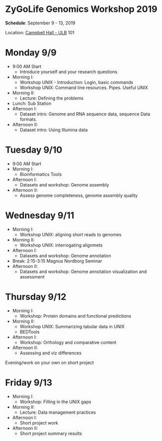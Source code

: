 # ZyGoLife Genomics Workshop 2019


**Schedule**: September 9 - 13, 2019

Location: [Campbell Hall - ULB](https://campusmap.ucr.edu/?loc=ULB) 101

Monday 9/9
=========
   * 9:00 AM Start
      - Introduce yourself and your research questions
  * Morning I:
      - Workshop UNIX - Introduction: Login, basic commands
      - Workshop UNIX: Command line resources. Pipes. Useful UNIX
   * Morning II:
      - Lecture: Defining the problems
   * Lunch: Sub Station
   * Afternoon I:
      - Dataset intro: Genome and RNA sequence data, sequence Data formats.
   * Afternoon II:
      - Dataset intro: Using Illumina data

Tuesday 9/10
=============
   * 9:00 AM Start
   * Morning I:
      -  Bioinformatics Tools
   * Afternoon I:
      - Datasets and workshop: Genome assembly
   * Afternoon II:
      - Assess genome completeness, genome assembly quality

Wednesday 9/11
==============
   * Morning I:
      - Workshop UNIX: aligning short reads to genomes
   * Morning II:
      - Workshop UNIX: interrogating alignmets
   * Afternoon I:
      - Datasets and workshop: Genome annotation
   * Break: 2:15-3:15 Magnus Nordborg Seminar
   * Afternoon II:
      - Datasets and workshop: Genome annotation visualization and assessment

Thursday 9/12
=============
   * Morning I:
      - Workshop: Protein domains and functional predictions
   * Morning II:
      - Workshop UNIX: Summarizing tabular data in UNIX
      - BEDTools
   * Afternoon I:
      - Workshop: Orthology and comparative content
   * Afternoon II:
      - Assessing and viz differences

Evening/work on your own on short project


Friday 9/13
================
   * Morning I:
      - Workshop: Filling in the UNIX gaps
   * Morning II:
      - Lecture: Data management practices
   * Afternoon I:
      - Short project work
   * Afternoon II:
      - Short project summary results
